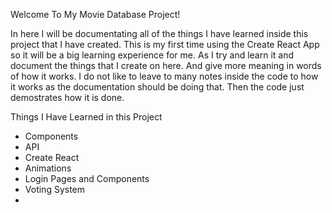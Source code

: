 Welcome To My Movie Database Project!

In here I will be documentating all of the things I have learned inside this project that I have created. This is my first time using the Create React App so it will be a big learning experience for me. As I try and learn it and document the things that I create on here. And give more meaning in words of how it works. I do not like to leave to many notes inside the code to how it works as the documentation should be doing that. Then the code just demostrates how it is done.

Things I Have Learned in this Project 

 - Components
 -  API 
 - Create React
 - Animations
 - Login Pages and Components
 - Voting System
 - 